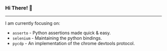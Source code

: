 ### Hi There! 👋

-----

I am currently focusing on:

 - `asserto` - Python assertions made quick & easy.
 - `selenium` - Maintaining the python bindings.
 - `pycdp` - An implementation of the chrome devtools protocol.
